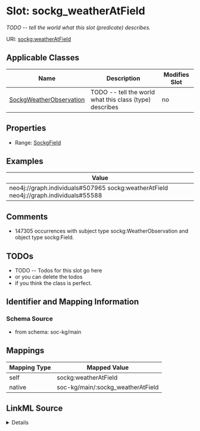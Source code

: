 

# Slot: sockg_weatherAtField


_TODO -- tell the world what this slot (predicate) describes._





URI: [sockg:weatherAtField](http://www.semanticweb.org/sockg/ontologies/2024/0/soil-carbon-ontology/weatherAtField)



<!-- no inheritance hierarchy -->





## Applicable Classes

| Name | Description | Modifies Slot |
| --- | --- | --- |
| [SockgWeatherObservation](../classes/SockgWeatherObservation.md) | TODO -- tell the world what this class (type) describes |  no  |







## Properties

* Range: [SockgField](../classes/SockgField.md)






## Examples

| Value |
| --- |
| neo4j://graph.individuals#507965 sockg:weatherAtField neo4j://graph.individuals#55588 |

## Comments

* 147305 occurrences with subject type sockg:WeatherObservation and object type sockg:Field.

## TODOs

* TODO -- Todos for this slot go here
* or you can delete the todos
* if you think the class is perfect.

## Identifier and Mapping Information







### Schema Source


* from schema: soc-kg/main




## Mappings

| Mapping Type | Mapped Value |
| ---  | ---  |
| self | sockg:weatherAtField |
| native | soc-kg/main/:sockg_weatherAtField |




## LinkML Source

<details>
```yaml
name: sockg_weatherAtField
description: TODO -- tell the world what this slot (predicate) describes.
todos:
- TODO -- Todos for this slot go here
- or you can delete the todos
- if you think the class is perfect.
comments:
- 147305 occurrences with subject type sockg:WeatherObservation and object type sockg:Field.
examples:
- value: neo4j://graph.individuals#507965 sockg:weatherAtField neo4j://graph.individuals#55588
from_schema: soc-kg/main
rank: 1000
slot_uri: sockg:weatherAtField
alias: sockg_weatherAtField
domain_of:
- sockg_WeatherObservation
range: sockg_Field

```
</details>